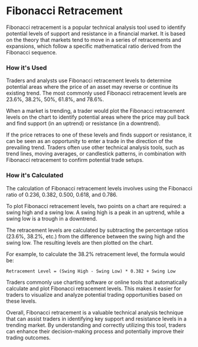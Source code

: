 # Fibonacci Retracement

Fibonacci retracement is a popular technical analysis tool used to identify potential levels of support and resistance in a financial market. It is based on the theory that markets tend to move in a series of retracements and expansions, which follow a specific mathematical ratio derived from the Fibonacci sequence.

### How it's Used

Traders and analysts use Fibonacci retracement levels to determine potential areas where the price of an asset may reverse or continue its existing trend. The most commonly used Fibonacci retracement levels are 23.6%, 38.2%, 50%, 61.8%, and 78.6%.

When a market is trending, a trader would plot the Fibonacci retracement levels on the chart to identify potential areas where the price may pull back and find support (in an uptrend) or resistance (in a downtrend).

If the price retraces to one of these levels and finds support or resistance, it can be seen as an opportunity to enter a trade in the direction of the prevailing trend. Traders often use other technical analysis tools, such as trend lines, moving averages, or candlestick patterns, in combination with Fibonacci retracement to confirm potential trade setups.

### How it's Calculated

The calculation of Fibonacci retracement levels involves using the Fibonacci ratio of 0.236, 0.382, 0.500, 0.618, and 0.786.

To plot Fibonacci retracement levels, two points on a chart are required: a swing high and a swing low. A swing high is a peak in an uptrend, while a swing low is a trough in a downtrend.

The retracement levels are calculated by subtracting the percentage ratios (23.6%, 38.2%, etc.) from the difference between the swing high and the swing low. The resulting levels are then plotted on the chart.

For example, to calculate the 38.2% retracement level, the formula would be:

```
Retracement Level = (Swing High - Swing Low) * 0.382 + Swing Low
```

Traders commonly use charting software or online tools that automatically calculate and plot Fibonacci retracement levels. This makes it easier for traders to visualize and analyze potential trading opportunities based on these levels.

Overall, Fibonacci retracement is a valuable technical analysis technique that can assist traders in identifying key support and resistance levels in a trending market. By understanding and correctly utilizing this tool, traders can enhance their decision-making process and potentially improve their trading outcomes.


